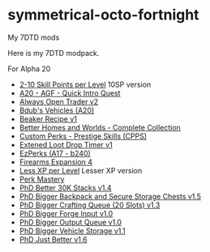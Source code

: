 # symmetrical-octo-fortnight
My 7DTD mods

Here is my 7DTD modpack.

For Alpha 20

- [2-10 Skill Points per Level](https://www.nexusmods.com/7daystodie/mods/1027) 10SP version
- [A20 - AGF - Quick Intro Quest](https://www.nexusmods.com/7daystodie/mods/1769)
- [Always Open Trader v2](https://www.nexusmods.com/7daystodie/mods/415)
- [Bdub's Vehicles (A20)](https://www.nexusmods.com/7daystodie/mods/342)
- [Beaker Recipe v1](https://www.nexusmods.com/7daystodie/mods/308)
- [Better Homes and Worlds - Complete Collection](https://www.nexusmods.com/7daystodiemods/703)
- [Custom Perks - Prestige Skills (CPPS)](https://www.nexusmods.com/7daystodie/mods/783)
- [Extened Loot Drop Timer v1](https://www.nexusmods.com/7daystodie/mods/584)
- [EzPerks (A17 - b240)](https://www.nexusmods.com/7daystodie/mods/181)
- [Firearms Expansion 4](https://www.nexusmods.com/7daystodie/mods/1335)
- [Less XP per Level](https://www.nexusmods.com/7daystodie/mods/1029) Lesser XP version
- [Perk Mastery](https://www.nexusmods.com/7daystodie/mods/1330)
- [PhD Better 30K Stacks v1.4](https://www.nexusmods.com/7daystodie/mods/575)
- [PhD Bigger Backpack and Secure Storage Chests v1.5](https://www.nexusmods.com/7daystodie/mods/912)
- [PhD Bigger Crafting Queue (20 Slots) v1.3](https://www.nexusmods.com/7daystodie/mods/384)
- [PhD Bigger Forge Input v1.0](https://www.nexusmods.com/7daystodie/mods/918)
- [PhD Bigger Output Queue v1.0](https://www.nexusmods.com/7daystodie/mods/1042)
- [PhD Bigger Vehicle Storage v1.1](https://www.nexusmods.com/7daystodie/mods/919)
- [PhD Just Better v1.6](https://www.nexusmods.com/7daystodie/mods/570)
